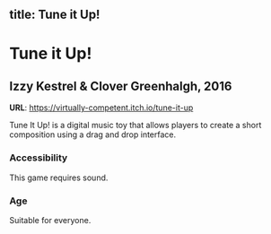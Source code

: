 title: Tune it Up!
---
# Tune it Up!
## Izzy Kestrel & Clover Greenhalgh, 2016

**URL**: https://virtually-competent.itch.io/tune-it-up

Tune It Up! is a digital music toy that allows players to create a short composition using a drag and drop interface.

### Accessibility
This game requires sound.

### Age
Suitable for everyone.
